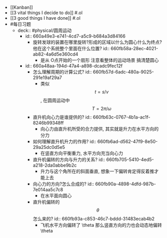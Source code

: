 - [[Kanban]]
- [[3 vital things I decide to do]] #.ol
- [[3 good things I have done]] #.ol
- #每日习题
	- deck:: #physical/圆周运动
		- id:: 660a49e3-e741-4cd7-a5c9-b684a3d84166
			- 旋转发球的装置在哪里旋转?形成的区域以什么为圆心什么为终点?他在这个系统整个里面在什么位置?
			  id:: 660fb58a-28ec-4021-ab82-4a6d5e360cd4
				- 是从 O点开始的一个扇形 注意看整体的运动场景 搞清楚圆心
		- id:: 660a48aa-194d-47a4-a898-dcadc9fec12f
			- 怎么理解周期的计算公式?
			  id:: 660fb57d-6adc-480a-9025-291e19af29a7
				- 类似 $$t=s/v$$,  在圆周运动中 $$T = 2\pi/\omega$$
			- 直升机向心力是谁提供的?
			  id:: 660fb63c-0767-4b1a-ac1f-8246b99348ff
				- 向心力由直升机所受的合力提供, 其实就是升力在水平方向的分力
			- 如何理解直升机升力的作用?
			  id:: 660fb6ad-d562-47f9-8e50-29a25dc0d5e5
				- 在竖直方向平衡重力, 水平方向充当向心力
			- 直升机偏转的方向与升力的关系?
			  id:: 660fb705-5410-4ed5-a218-2da0abbe9b2c
				- 升力与这个角所在的斜面垂直, 想象一下偏转肯定得反着推才能上去
			- 向心力的方向?怎么合成的?
			  id:: 660fb90a-4898-4dfd-987b-7e014aa5c7c8
				- 在水平面向圆心
			- 直升机偏转的 $$\theta$$ 怎么来的?
			  id:: 660fb93a-c853-46c7-bddd-31483ecab4b2
				- 飞机水平方向偏转了 \theta 那么竖直方向的力也会动态地偏转 \theta